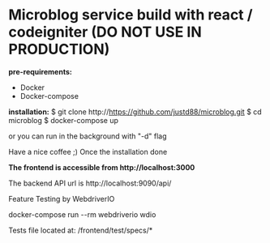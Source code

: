# Microblog service build with react / codeigniter (DO NOT USE IN PRODUCTION)

**pre-requirements:**

- Docker
- Docker-compose

**installation:**
$ git clone http://https://github.com/justd88/microblog.git
$ cd microblog
$ docker-compose up

or you can run in the background with "-d" flag

Have a nice coffee ;)
Once the installation done

**The frontend is accessible from http://localhost:3000**

The backend API url is http://localhost:9090/api/

Feature Testing by WebdriverIO

docker-compose run --rm webdriverio wdio

Tests file located at:
/frontend/test/specs/\*
